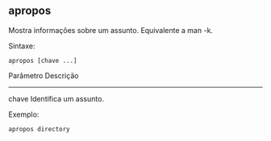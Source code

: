## apropos

Mostra informações sobre um assunto. Equivalente a man -k.

Sintaxe: 

	apropos [chave ...]

Parâmetro Descrição
--------- ---------
chave     Identifica um assunto.

Exemplo:

	apropos directory

